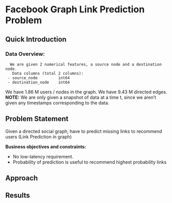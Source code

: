 # Facebook Graph Link Prediction Problem

## Quick Introduction
  
  ### Data Overview:
      We are given 2 numerical features, a source node and a destination node. 
       Data columns (total 2 columns):  
     - source_node         int64  
     - destination_node    int64  
   We have 1.86 M users / nodes in the graph.
   We have 9.43 M directed edges.  
   **NOTE:** We are only given a snapshot of data at a time t, since we aren’t given any timestamps corresponding to the data.

## Problem Statement 
Given a directed social graph, have to predict missing links to recommend users (Link Prediction in graph)

**Business objectives and constraints:**
- No low-latency requirement.
- Probability of prediction is useful to recommend highest probability links

## Approach 

## Results

##
